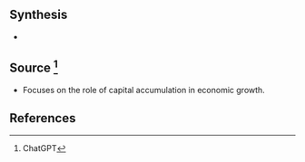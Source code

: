 ## Synthesis
- 
## Source [^1]
- Focuses on the role of capital accumulation in economic growth.
## References

[^1]: ChatGPT